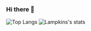### Hi there 👋
![Top Langs](https://github-readme-stats-89dq8p8qw.vercel.app/api/top-langs/?username=Lampkins&hide=html)
![Lampkins's stats](https://github-readme-stats-89dq8p8qw.vercel.app/api?username=Lampkins&show_icons=true&count_private=true&line_height=33.7)
<!--
**Lampkins/Lampkins** is a ✨ _special_ ✨ repository because its `README.md` (this file) appears on your GitHub profile.

Here are some ideas to get you started:

- 🔭 I’m currently working on ...
- 🌱 I’m currently learning ...
- 👯 I’m looking to collaborate on ...
- 🤔 I’m looking for help with ...
- 💬 Ask me about ...
- 📫 How to reach me: ...
- 😄 Pronouns: ...
- ⚡ Fun fact: ...
-->
